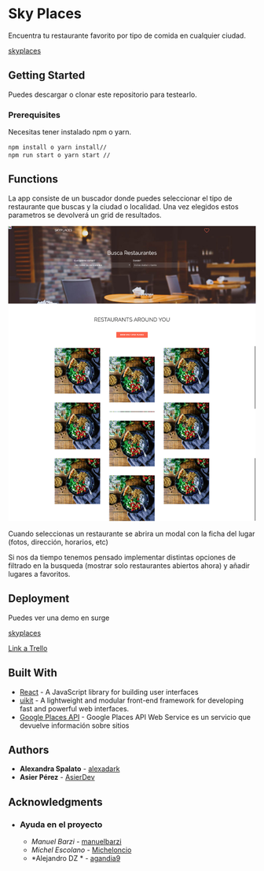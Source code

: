 # Sky Places

Encuentra tu restaurante favorito por tipo de comida en cualquier ciudad.

[skyplaces](https://skyplaces.surge.sh/#/)

## Getting Started

Puedes descargar o clonar este repositorio para testearlo.

### Prerequisites

Necesitas tener instalado npm o yarn. 

```
npm install o yarn install// 
npm run start o yarn start // 
```


## Functions

La app consiste de un buscador donde puedes seleccionar el tipo de restaurante que buscas y la ciudad o localidad. Una vez elegidos estos parametros se devolverá un grid de resultados.

![screenshot](design/imagen-landing.png)

Cuando seleccionas un restaurante se abrira un modal con la ficha del lugar (fotos, dirección, horarios, etc) 


Si nos da tiempo tenemos pensado implementar distintas opciones de filtrado en la busqueda (mostrar solo restaurantes abiertos ahora) y añadir lugares a favoritos.



## Deployment

Puedes ver una demo en surge

[skyplaces](https://skyplaces.surge.sh/#/)

[Link a Trello](https://trello.com/b/LgrI7H4j/team-planning)

## Built With

* [React](https://reactjs.org/) - A JavaScript library for building user interfaces
* [uikit](https://getuikit.com/) - A lightweight and modular front-end framework
for developing fast and powerful web interfaces.
* [Google Places API](https://developers.google.com/maps/documentation/javascript/tutorial?hl=es-419) - Google Places API Web Service es un servicio que devuelve información sobre sitios


## Authors

* **Alexandra Spalato** - [alexadark](https://github.com/alexadark)
* **Asier Pérez** - [AsierDev](https://github.com/AsierDev)


## Acknowledgments

* ###  Ayuda en el proyecto 

    * *Manuel Barzi* - [manuelbarzi](https://github.com/manuelbarzi)
    * *Michel Escolano* - [Micheloncio](https://github.com/Micheloncio)
    * *Alejandro DZ * - [agandia9](https://github.com/agandia9)

